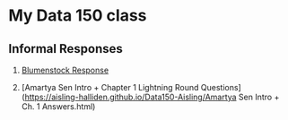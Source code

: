 # My Data 150 class

## Informal Responses

1. [Blumenstock Response](https://aisling-halliden.github.io/Data150-Aisling/response1.html)

2. [Amartya Sen Intro + Chapter 1 Lightning Round Questions] (https://aisling-halliden.github.io/Data150-Aisling/Amartya Sen Intro + Ch. 1 Answers.html)
